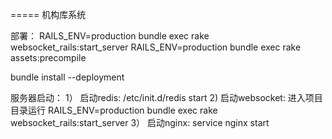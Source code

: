 ===== 机构库系统

部署：
RAILS_ENV=production bundle exec rake websocket_rails:start_server
RAILS_ENV=production bundle exec rake assets:precompile

bundle install --deployment

服务器启动：
1） 启动redis: /etc/init.d/redis start
2) 启动websocket: 
进入项目目录运行
RAILS_ENV=production bundle exec rake websocket_rails:start_server
3） 启动nginx:
service nginx start
